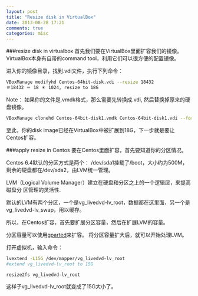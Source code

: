 ```yaml
---
layout: post
title: "Resize disk in VirtualBox"
date: 2013-08-28 17:21
comments: true
categories: misc
---
```


###resize disk in virtualbox
首先我们要在VirtualBox里面扩容我们的镜像。
VirtualBox本身有自带的command tool，利用它们可以很方便的配置镜像。

进入你的镜像目录，找到.vdi文件，执行下列命令：

```bash
VBoxManage modifyhd Centos-64bit-disk.vdi --resize 18432
＃18432 ＝ 18 ＊ 1024, resize to 18G
```

Note： 如果你的文件是.vmdk格式，那么需要先转换成.vdi,
然后替换掉原来的硬盘镜像。
```bash
VBoxManage clonehd Centos-64bit-disk1.vmdk Centos-64bit-disk1.vdi --format vdi
```

至此，你的disk image已经在VirtualBox中被扩展到18G，下一步就是要让Centos扩容。

###apply resize in Centos
要在Centos里面扩容，首先要知道你的分区情况。

Centos 6.4默认的分区方式是两个：
/dev/sda1挂载了/boot，大小约为500M，
剩余的硬盘都在/dev/sda2，由LVM统一管理。

LVM（Logical Volume Manager）建立在硬盘和分区之上的一个逻辑层，来提高磁盘分 区管理的灵活性.

默认的LVM有两个分区，一个是vg_livedvd-lv_root，数据都在这里面，另一个是vg_livedvd-lv_swap，用以缓存。

所以，在Centos扩容，首先要扩展分区容量，然后在扩展LVM的容量。

分区容量可以使用[gparted](http://gparted.sourceforge.net)来扩容。
将分区容量扩大后，就可以开始处理LVM。

打开虚拟机，输入命令：

```bash
lvextend -L15G /dev/mapper/vg_livedvd-lv_root
#extend vg_livedvd-lv_root to 15G

resize2fs vg_livedvd-lv_root
```

这样子vg_livedvd-lv_root就变成了15G大小了。


